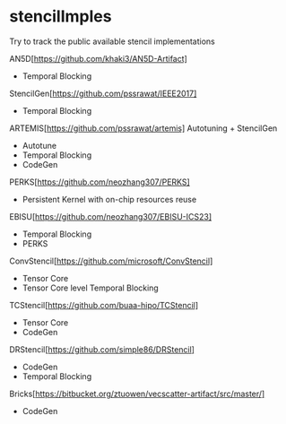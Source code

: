 # stencilImples
Try to track the public available stencil implementations

AN5D[https://github.com/khaki3/AN5D-Artifact]
- Temporal Blocking

StencilGen[https://github.com/pssrawat/IEEE2017]
- Temporal Blocking

ARTEMIS[https://github.com/pssrawat/artemis]
Autotuning + StencilGen
- Autotune
- Temporal Blocking
- CodeGen

PERKS[https://github.com/neozhang307/PERKS]
- Persistent Kernel with on-chip resources reuse
  
EBISU[https://github.com/neozhang307/EBISU-ICS23]
- Temporal Blocking
- PERKS

ConvStencil[https://github.com/microsoft/ConvStencil]
- Tensor Core
- Tensor Core level Temporal Blocking 

TCStencil[https://github.com/buaa-hipo/TCStencil]
- Tensor Core
- CodeGen

DRStencil[https://github.com/simple86/DRStencil]
- CodeGen
- Temporal Blocking 

Bricks[https://bitbucket.org/ztuowen/vecscatter-artifact/src/master/]
- CodeGen


